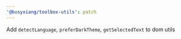 ```yaml
---
'@busyxiang/toolbox-utils': patch
---
```


Add `detectLanguage`, `preferDarkTheme`, `getSelectedText` to dom utils
